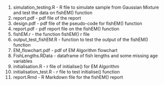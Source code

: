 

1. simulation_testing.R - R file to simulate sample from Gaussian Mixture
    and test the data on fishEM() function
2. report.pdf - pdf file of the report
3. design.pdf - pdf file of the pseudo-code for fishEM() function
4. report.pdf - pdf report file on the fishEM() function
5. fishEM.r - the function fishEM() r file
6. output_test_fishEM.R - function to test the output of the fishEM() function 
7. EM_flowchart.pdf - pdf of EM Algorithm flowchart
8. FishLengths.RData - dataframe of fish lengths and some missing age variables
9. initialisation.R - r file of initialise() for EM Algorithm
10. initialisation_test.R - r file to test initialise() function
11. report.Rmd - R Markdown file for the fishEM() report


